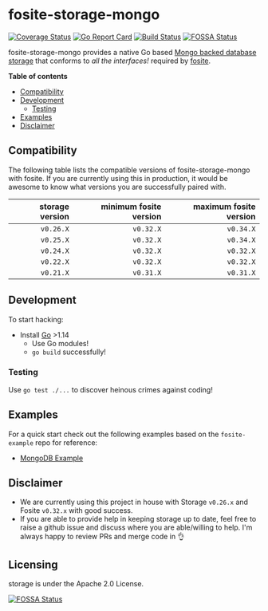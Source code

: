 # fosite-storage-mongo
[![Coverage Status](https://coveralls.io/repos/github/matthewhartstonge/storage/badge.svg?branch=main)](https://coveralls.io/github/matthewhartstonge/storage?branch=main) [![Go Report Card](https://goreportcard.com/badge/github.com/matthewhartstonge/storage)](https://goreportcard.com/report/github.com/matthewhartstonge/storage) [![Build Status](https://travis-ci.com/matthewhartstonge/storage.svg?branch=main)](https://travis-ci.com/matthewhartstonge/storage) [![FOSSA Status](https://app.fossa.io/api/projects/git%2Bgithub.com%2Fmatthewhartstonge%2Fstorage.svg?type=shield)](https://app.fossa.io/projects/git%2Bgithub.com%2Fmatthewhartstonge%2Fstorage?ref=badge_shield)

fosite-storage-mongo provides a native Go based [Mongo backed database storage][mongo-driver] 
that conforms to *all the interfaces!* required by [fosite][fosite].

**Table of contents**
- [Compatibility](#compatibility)
- [Development](#development)
    - [Testing](#testing)
- [Examples](#examples)
- [Disclaimer](#disclaimer)

## Compatibility
The following table lists the compatible versions of fosite-storage-mongo with
fosite. If you are currently using this in production, it would be awesome to 
know what versions you are successfully paired with.

| storage version | minimum fosite version | maximum fosite version | 
|----------------:|-----------------------:|-----------------------:|
|       `v0.26.X` |              `v0.32.X` |              `v0.34.X` |
|       `v0.25.X` |              `v0.32.X` |              `v0.34.X` |
|       `v0.24.X` |              `v0.32.X` |              `v0.32.X` |
|       `v0.22.X` |              `v0.32.X` |              `v0.32.X` |
|       `v0.21.X` |              `v0.31.X` |              `v0.31.X` |

## Development
To start hacking:
* Install [Go][Go] >1.14
    * Use Go modules!
    * `go build` successfully!

### Testing
Use `go test ./...` to discover heinous crimes against coding!

## Examples
For a quick start check out the following examples based on the `fosite-example`
repo for reference:

- [MongoDB Example](./examples/mongo)

## Disclaimer
* We are currently using this project in house with Storage `v0.26.x` and Fosite
  `v0.32.x` with good success.
* If you are able to provide help in keeping storage up to date, feel free to 
    raise a github issue and discuss where you are able/willing to help. I'm 
    always happy to review PRs and merge code in :ok_hand:

## Licensing
storage is under the Apache 2.0 License.

[![FOSSA Status](https://app.fossa.io/api/projects/git%2Bgithub.com%2Fmatthewhartstonge%2Fstorage.svg?type=large)](https://app.fossa.io/projects/git%2Bgithub.com%2Fmatthewhartstonge%2Fstorage?ref=badge_large)

[//]: #
    [mongo-driver]: <https://github.com/mongodb/mongo-go-driver>
    [dep]: <https://github.com/golang/dep>
    [go]: <https://golang.org/dl/>
    [fosite]: <https://github.com/ory/fosite> 
    [hydra]: <https://github.com/ory/hydra>
    [fosite-example-server]: <https://github.com/ory/fosite-example/blob/master/authorizationserver/oauth2.go>
